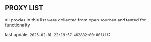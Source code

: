 ## PROXY LIST

all proxies in this list were collected from open sources and tested for functionality

last update: `2025-02-01 22:19:57.462882+00:00` UTC